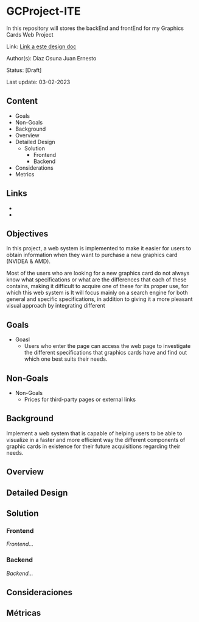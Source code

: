 # GCProject-ITE

In this repository will stores the backEnd and frontEnd for my Graphics Cards Web Project

Link: [Link a este design doc](#)

Author(s): Diaz Osuna Juan Ernesto

Status: [Draft<!--, Ready for review, In Review, Reviewed-->]

Last update: 03-02-2023

## Content

- Goals
- Non-Goals
- Background
- Overview
- Detailed Design
  - Solution
    - Frontend
    - Backend
- Considerations
- Metrics

## Links

- [](#)
- [](#)

## Objectives

<!--_Que y porque estamos haciendo esto?_-->

In this project, a web system is implemented to make it easier for users to obtain information when they want to purchase a new graphics card (NVIDEA & AMD).

<!--_Incluye contexto para las personas que no están familiarizadas con el proyecto._-->

Most of the users who are looking for a new graphics card do not always know what specifications or what are the differences that each of these contains, making it difficult to acquire one of these for its proper use, for which this web system is It will focus mainly on a search engine for both general and specific specifications, in addition to giving it a more pleasant visual approach by integrating different

<!--_Mantenlo corto, elabora en **Background, Overview y Detailed Design**_-->

<!--_Añade screenshots / mocks si lo ves necesario_-->

## Goals

- Goasl
  - Users who enter the page can access the web page to investigate the different specifications that graphics cards have and find out which one best suits their needs.

## Non-Goals

- Non-Goals
  - Prices for third-party pages or external links

## Background

<!--_Cuál es el contexto de este proyecto?_-->

Implement a web system that is capable of helping users to be able to visualize in a faster and more efficient way the different components of graphic cards in existence for their future acquisitions regarding their needs.

<!--_Incluye recursos, como otros design docs si es necesario_-->

<!--_No escribas acerca de tu diseño o requerimientos aquí_-->

## Overview

<!--_Overview a alto nivel de tu propuesta_-->

<!--_Esta sección debería ser entendible por nuevos miembros de tu equipo que no están relacionados al proyecto_-->

<!--_Pon detalles en la siguiente sección_-->

## Detailed Design

<!--_Usa diagramas donde veas necesario_-->

<!--_Herramientas como [Excalidraw](https://excalidraw.com) son buenos recursos para esto_-->

<!--_Cubre los cambios principales:_-->

<!--_- Cuales son las nuevas funciones que vas a escribir?_
_- Porque necesitas nuevos componentes?_
_- Hay código que puede ser reusable?_-->

<!--_No elabores minuciosamente la implementación._-->

## Solution

### Frontend

_Frontend…_

### Backend

_Backend…_

## Consideraciones

<!--_Preocupaciones / trade-offs / tech debt_-->

## Métricas

<!--_Que información necesitas para validar antes de lanzar este feature?_-->
